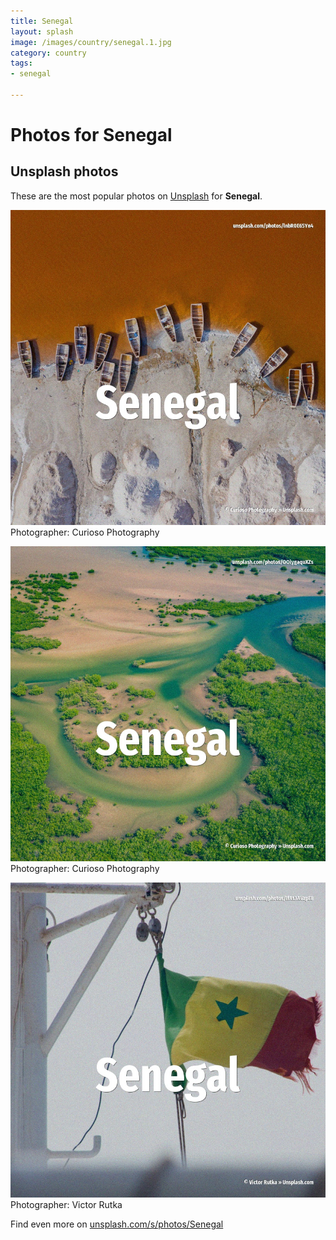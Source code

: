 ```yaml
---
title: Senegal
layout: splash
image: /images/country/senegal.1.jpg
category: country
tags:
- senegal

---
```

# Photos for Senegal
 
## Unsplash photos
These are the most popular photos on [Unsplash](https://unsplash.com) for **Senegal**.
 
![Senegal](/images/country/senegal.1.jpg)
Photographer:  Curioso Photography
 
![Senegal](/images/country/senegal.2.jpg)
Photographer:  Curioso Photography
 
![Senegal](/images/country/senegal.3.jpg)
Photographer:  Victor Rutka
 
Find even more on [unsplash.com/s/photos/Senegal](https://unsplash.com/s/photos/Senegal)
 
